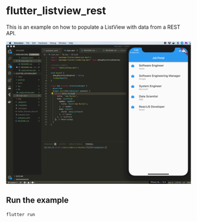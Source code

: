 # flutter_listview_rest

This is an example on how to populate a ListView with data from a REST API.

![Screenshot](../readme_images/flutter-listview-rest1.png)

## Run the example
```
flutter run
```
